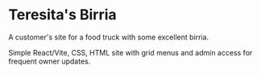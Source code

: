 # Teresita's Birria

A customer's site for a food truck with some excellent birria.

Simple React/Vite, CSS, HTML site with grid menus and admin access for frequent owner updates.
